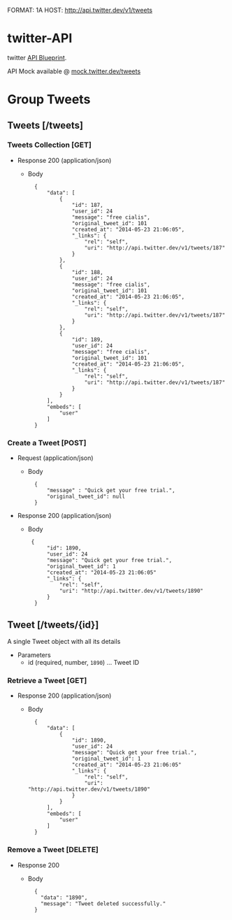 FORMAT: 1A
HOST: http://api.twitter.dev/v1/tweets

# twitter-API
twitter [API Blueprint](http://apiblueprint.org).

API Mock available @ [mock.twitter.dev/tweets](http://mock.twitter.dev/tweets)

# Group Tweets

## Tweets [/tweets]
### Tweets Collection [GET]
+ Response 200 (application/json)
    + Body

            {
                "data": [
                    {
                        "id": 187,
                        "user_id": 24
                        "message": "free cialis",
                        "original_tweet_id": 101
                        "created_at": "2014-05-23 21:06:05",
                        "_links": {
                            "rel": "self",
                            "uri": "http://api.twitter.dev/v1/tweets/187"
                        }
                    },
                    {
                        "id": 188,
                        "user_id": 24
                        "message": "free cialis",
                        "original_tweet_id": 101
                        "created_at": "2014-05-23 21:06:05",
                        "_links": {
                            "rel": "self",
                            "uri": "http://api.twitter.dev/v1/tweets/187"
                        }
                    },
                    {
                        "id": 189,
                        "user_id": 24
                        "message": "free cialis",
                        "original_tweet_id": 101
                        "created_at": "2014-05-23 21:06:05",
                        "_links": {
                            "rel": "self",
                            "uri": "http://api.twitter.dev/v1/tweets/187"
                        }
                    }
                ],
                "embeds": [
                    "user"
                ]
            }





### Create a Tweet [POST]

+ Request (application/json)
    + Body

            {
                "message" : "Quick get your free trial.",
                "original_tweet_id": null 
            }

+ Response 200 (application/json)
    + Body

           {
                "id": 1890,
                "user_id": 24
                "message": "Quick get your free trial.",
                "original_tweet_id": 1
                "created_at": "2014-05-23 21:06:05"
                "_links": {
                    "rel": "self",
                    "uri": "http://api.twitter.dev/v1/tweets/1890"
                }
            }




## Tweet [/tweets/{id}]
A single Tweet object with all its details

+ Parameters
    + id (required, number, `1890`) ... Tweet ID

### Retrieve a Tweet [GET]
+ Response 200 (application/json)
    + Body

            {
                "data": [
                    {
                        "id": 1890,
                        "user_id": 24
                        "message": "Quick get your free trial.",
                        "original_tweet_id": 1
                        "created_at": "2014-05-23 21:06:05"
                        "_links": {
                            "rel": "self",
                            "uri": "http://api.twitter.dev/v1/tweets/1890"
                        }
                    }
                ],
                "embeds": [
                    "user"
                ]
            }





### Remove a Tweet [DELETE]
+ Response 200
    + Body

            {
              "data": "1890",
              "message": "Tweet deleted successfully."
            }
